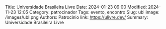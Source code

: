 Title: Universidade Brasileira Livre
Date: 2024-01-23 09:00
Modified: 2024-11-23 12:05
Category: patrocinador
Tags: evento, encontro
Slug: ubl
image: /images/ubl.png
Authors: Patrocinio
link: https://ulivre.dev/
Summary: Universidade Brasileira Livre
